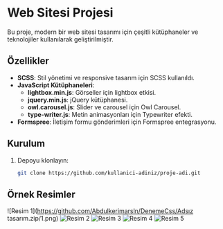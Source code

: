 # Web Sitesi Projesi

Bu proje, modern bir web sitesi tasarımı için çeşitli kütüphaneler ve teknolojiler kullanılarak geliştirilmiştir.

## Özellikler

- **SCSS**: Stil yönetimi ve responsive tasarım için SCSS kullanıldı.
- **JavaScript Kütüphaneleri**:
  - **lightbox.min.js**: Görseller için lightbox etkisi.
  - **jquery.min.js**: jQuery kütüphanesi.
  - **owl.carousel.js**: Slider ve carousel için Owl Carousel.
  - **type-writer.js**: Metin animasyonları için Typewriter efekti.
- **Formspree**: İletişim formu gönderimleri için Formspree entegrasyonu.

## Kurulum

1. Depoyu klonlayın:
   ```bash
   git clone https://github.com/kullanici-adiniz/proje-adi.git
   
## Örnek Resimler

![Resim 1](https://github.com/Abdulkerimarsln/DenemeCss/Adsız tasarım.zip/1.png)
![Resim 2](https://github.com/Abdulkerimarsln/DenemeCss/raw/main/2.png)
![Resim 3](https://github.com/Abdulkerimarsln/DenemeCss/raw/main/3.png)
![Resim 4](https://github.com/Abdulkerimarsln/DenemeCss/raw/main/4.png)
![Resim 5](https://github.com/Abdulkerimarsln/DenemeCss/raw/main/5.png)
